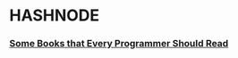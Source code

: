 # HASHNODE

### [Some Books that Every Programmer Should Read](https://github.com/YashNuhash/HASHNODE/blob/main/Tips%20%26%20Hacks/book-suggestions.md)
